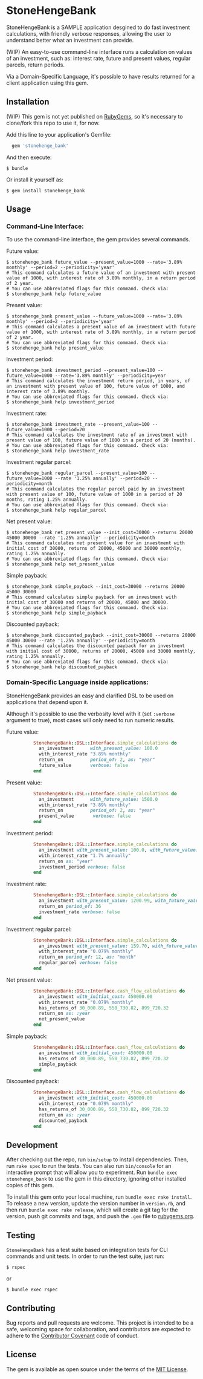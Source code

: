 # StoneHengeBank

StoneHengeBank is a SAMPLE application desgined to do fast investment calculations, with friendly verbose responses, allowing the user to understand better what an investment can provide.

(WIP) An easy-to-use command-line interface runs a calculation on values of an investment, such as: interest rate, future and present values, regular parcels, return periods.

Via a Domain-Specific Language, it's possible to have results returned for a client application using this gem.

## Installation

(WIP) This gem is not yet published on <a href="https://rubygems.org">RubyGems</a>, so it's necessary to clone/fork this repo to use it, for now.

Add this line to your application's Gemfile:

```ruby
  gem 'stonehenge_bank'
```

And then execute:

    $ bundle

Or install it yourself as:

    $ gem install stonehenge_bank

## Usage

### Command-Line Interface:

To use the command-line interface, the gem provides several commands.

Future value:

    $ stonehenge_bank future_value --present_value=1000 --rate='3.89% monthly' --period=2 --periodicity='year'
    # This command calculates a future value of an investment with present value of 1000, with interest rate of 3.89% monthly, in a return period of 2 year.
    # You can use abbreviated flags for this command. Check via:
    $ stonehenge_bank help future_value

Present value:

    $ stonehenge_bank present_value --future_value=1000 --rate='3.89% monthly' --period=2 --periodicity='year'
    # This command calculates a present value of an investment with future value of 1000, with interest rate of 3.89% monthly, in a return period of 2 year.
    # You can use abbreviated flags for this command. Check via:
    $ stonehenge_bank help present_value

Investment period:

    $ stonehenge_bank investment_period --present_value=100 --future_value=1000 --rate='3.89% monthly' --periodicity=year
    # This command calculates the investment return period, in years, of an investment with present value of 100, future value of 1000, and interest rate of 3.89% monthly.
    # You can use abbreviated flags for this command. Check via:
    $ stonehenge_bank help investment_period

Investment rate:

    $ stonehenge_bank investment_rate --present_value=100 --future_value=1000 --period=20
    # This command calculates the investment rate of an investment with present value of 100, future value of 1000 in a period of 20 (months).
    # You can use abbreviated flags for this command. Check via:
    $ stonehenge_bank help investment_rate

Investment regular parcel:

    $ stonehenge_bank regular_parcel --present_value=100 --future_value=1000 --rate '1.25% annually' --period=20 --periodicity=month
    # This command calculates the regular parcel paid by an investment with present value of 100, future value of 1000 in a period of 20 months, rating 1.25% annually.
    # You can use abbreviated flags for this command. Check via:
    $ stonehenge_bank help regular_parcel

Net present value:

    $ stonehenge_bank net_present_value --init_cost=30000 --returns 20000 45000 30000 --rate '1.25% annually' --periodicity=month
    # This command calculates net present value for an investment with initial cost of 30000, returns of 20000, 45000 and 30000 monthly, rating 1.25% annually.
    # You can use abbreviated flags for this command. Check via:
    $ stonehenge_bank help net_present_value

Simple payback:

    $ stonehenge_bank simple_payback --init_cost=30000 --returns 20000 45000 30000
    # This command calculates simple payback for an investment with initial cost of 30000 and returns of 20000, 45000 and 30000.
    # You can use abbreviated flags for this command. Check via:
    $ stonehenge_bank help simple_payback

Discounted payback:

    $ stonehenge_bank discounted_payback --init_cost=30000 --returns 20000 45000 30000 --rate '1.25% annually' --periodicity=month
    # This command calculates the discounted payback for an investment with initial cost of 30000, returns of 20000, 45000 and 30000 monthly, rating 1.25% annually.
    # You can use abbreviated flags for this command. Check via:
    $ stonehenge_bank help discounted_payback

### Domain-Specific Language inside applications:

StoneHengeBank provides an easy and clarified DSL to be used on applications that depend upon it.

Although it's possible to use the verbosity level with it (set `:verbose` argument to true), most cases will only need to run numeric results.

Future value:

```ruby
          StonehengeBank::DSL::Interface.simple_calculations do
            an_investment      with_present_value: 100.0
            with_interest_rate "3.89% monthly"
            return_on          period_of: 2, as: "year"
            future_value       verbose: false
          end
```

Present value:

```ruby
          StonehengeBank::DSL::Interface.simple_calculations do
            an_investment      with_future_value: 1500.0
            with_interest_rate "3.89% monthly"
            return_on          period_of: 2, as: "year"
            present_value       verbose: false
          end
```

Investment period:

```ruby
          StonehengeBank::DSL::Interface.simple_calculations do
            an_investment with_present_value: 100.0, with_future_value: 4780.0
            with_interest_rate "1.7% annually"
            return_on as: "year"
            investment_period verbose: false
          end
```

Investment rate:

```ruby
          StonehengeBank::DSL::Interface.simple_calculations do
            an_investment with_present_value: 1200.99, with_future_value: 130_470.99
            return_on period_of: 36
            investment_rate verbose: false
          end
```

Investment regular parcel:

```ruby
          StonehengeBank::DSL::Interface.simple_calculations do
            an_investment with_present_value: 159.70, with_future_value: 1300.0
            with_interest_rate "0.079% monthly"
            return_on period_of: 12, as: "month"
            regular_parcel verbose: false
          end
```

Net present value:

```ruby
          StonehengeBank::DSL::Interface.cash_flow_calculations do
            an_investment with_initial_cost: 450000.00
            with_interest_rate "0.079% monthly"
            has_returns_of 30_000.89, 550_730.82, 899_720.32
            return_on as: :year
            net_present_value
          end
```

Simple payback:

```ruby
          StonehengeBank::DSL::Interface.cash_flow_calculations do
            an_investment with_initial_cost: 450000.00
            has_returns_of 30_000.89, 550_730.82, 899_720.32
            simple_payback
          end
```

Discounted payback:

```ruby
          StonehengeBank::DSL::Interface.cash_flow_calculations do
            an_investment with_initial_cost: 450000.00
            with_interest_rate "0.079% monthly"
            has_returns_of 30_000.89, 550_730.82, 899_720.32
            return_on as: :year
            discounted_payback
          end
```

## Development

After checking out the repo, run `bin/setup` to install dependencies. Then, run `rake spec` to run the tests. You can also run `bin/console` for an interactive prompt that will allow you to experiment. Run `bundle exec stonehenge_bank` to use the gem in this directory, ignoring other installed copies of this gem.

To install this gem onto your local machine, run `bundle exec rake install`. To release a new version, update the version number in `version.rb`, and then run `bundle exec rake release`, which will create a git tag for the version, push git commits and tags, and push the `.gem` file to [rubygems.org](https://rubygems.org).

## Testing

`StoneHengeBank` has a test suite based on integration tests for CLI commands and unit tests.
In order to run the test suite, just run:

    $ rspec

or

    $ bundle exec rspec

## Contributing

Bug reports and pull requests are welcome. This project is intended to be a safe, welcoming space for collaboration, and contributors are expected to adhere to the [Contributor Covenant](http://contributor-covenant.org) code of conduct.


## License

The gem is available as open source under the terms of the [MIT License](http://opensource.org/licenses/MIT).
